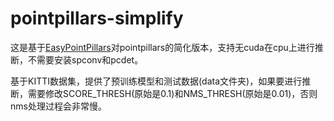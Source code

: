 # pointpillars-simplify
这是基于[EasyPointPillars](https://github.com/open-mmlab/OpenPCDet](https://github.com/AbangLZU/EasyPointPillars))对pointpillars的简化版本，支持无cuda在cpu上进行推断，不需要安装spconv和pcdet。

基于KITTI数据集，提供了预训练模型和测试数据(data文件夹)，如果要进行推断，需要修改SCORE_THRESH(原始是0.1)和NMS_THRESH(原始是0.01)，否则nms处理过程会非常慢。
